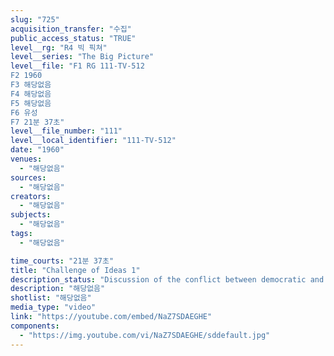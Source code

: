```yaml
---
slug: "725"
acquisition_transfer: "수집"
public_access_status: "TRUE"
level__rg: "R4 빅 픽쳐"
level__series: "The Big Picture"
level__file: "F1 RG 111-TV-512
F2 1960
F3 해당없음
F4 해당없음
F5 해당없음
F6 유성
F7 21분 37초"
level__file_number: "111"
level__local_identifier: "111-TV-512"
date: "1960"
venues: 
  - "해당없음"
sources: 
  - "해당없음"
creators: 
  - "해당없음"
subjects: 
  - "해당없음"
tags: 
  - "해당없음"

time_courts: "21분 37초"
title: "Challenge of Ideas 1"
description_status: "Discussion of the conflict between democratic and communistic philosophies. Speakers include John Wayne, Helen Hayes, Edward R. Murrow, Lowell Thomas and others."
description: "해당없음"
shotlist: "해당없음"
media_type: "video"
link: "https://youtube.com/embed/NaZ7SDAEGHE"
components: 
  - "https://img.youtube.com/vi/NaZ7SDAEGHE/sddefault.jpg"
---
```

